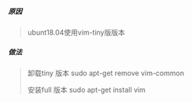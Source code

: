 ##### 原因

> ubunt18.04使用vim-tiny版版本

##### 做法

> 卸载tiny 版本   sudo apt-get remove vim-common
>
> 安装full 版本   sudo apt-get install vim